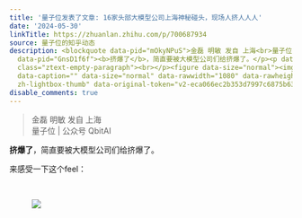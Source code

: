 ```yaml
---
title: '量子位发表了文章: 16家头部大模型公司上海神秘碰头，现场人挤人人人'
date: '2024-05-30'
linkTitle: https://zhuanlan.zhihu.com/p/700687934
source: 量子位的知乎动态
description: <blockquote data-pid="mOkyNPuS">金磊 明敏 发自 上海<br>量子位 | 公众号 QbitAI</blockquote><p
  data-pid="GnsD1f6f"><b>挤爆了</b>，简直要被大模型公司们给挤爆了。</p><p data-pid="I6IQcvh1">来感受一下这个feel：</p><p
  class="ztext-empty-paragraph"><br></p><figure data-size="normal"><img src="https://pic3.zhimg.com/v2-eca066ec2b353d7997c6875b632217a2.jpg"
  data-caption="" data-size="normal" data-rawwidth="1080" data-rawheight="535" class="origin_image
  zh-lightbox-thumb" data-original-token="v2-eca066ec2b353d7997c6875b632217a2" ...
disable_comments: true
---
```

<blockquote data-pid="mOkyNPuS">金磊 明敏 发自 上海<br>量子位 | 公众号 QbitAI</blockquote><p data-pid="GnsD1f6f"><b>挤爆了</b>，简直要被大模型公司们给挤爆了。</p><p data-pid="I6IQcvh1">来感受一下这个feel：</p><p class="ztext-empty-paragraph"><br></p><figure data-size="normal"><img src="https://pic3.zhimg.com/v2-eca066ec2b353d7997c6875b632217a2.jpg" data-caption="" data-size="normal" data-rawwidth="1080" data-rawheight="535" class="origin_image zh-lightbox-thumb" data-original-token="v2-eca066ec2b353d7997c6875b632217a2" ...